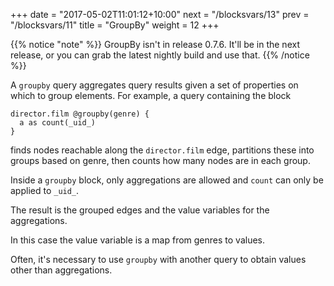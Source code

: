 +++
date = "2017-05-02T11:01:12+10:00"
next = "/blocksvars/13"
prev = "/blocksvars/11"
title = "GroupBy"
weight = 12
+++

{{% notice "note" %}}
  GroupBy isn't in release 0.7.6.  It'll be in the next release, or you can grab the latest nightly build and use that.
{{% /notice %}}


A `groupby` query aggregates query results given a set of properties on which to group elements.  For example, a query containing the block
```
director.film @groupby(genre) {
  a as count(_uid_)
}
```
finds nodes reachable along the `director.film` edge, partitions these into groups based on genre, then counts how many nodes are in each group.  

Inside a `groupby` block, only aggregations are allowed and `count` can only be applied to `_uid_`.

The result is the grouped edges and the value variables for the aggregations.  

In this case the value variable is a map from genres to values.

Often, it's necessary to use `groupby` with another query to obtain values other than aggregations.
